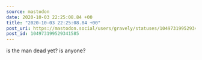 ```yaml
---
source: mastodon
date: 2020-10-03 22:25:08.84 +00
title: "2020-10-03 22:25:08.84 +00"
post_uri: https://mastodon.social/users/gravely/statuses/104973199529341585
post_id: 104973199529341585
---
```

is the man dead yet? is anyone?



